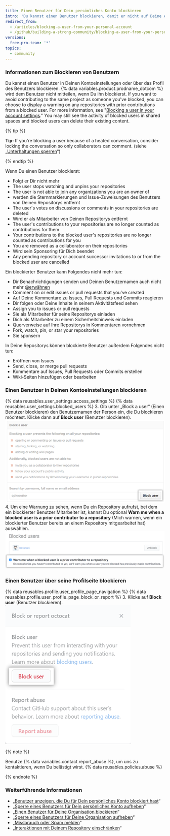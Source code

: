 ```yaml
---
title: Einen Benutzer für Dein persönliches Konto blockieren
intro: 'Du kannst einen Benutzer blockieren, damit er nicht auf Deine Aktivitäten und Repositorys zugreifen und Dir keine Benachrichtigungen senden kann.'
redirect_from:
  - /articles/blocking-a-user-from-your-personal-account
  - /github/building-a-strong-community/blocking-a-user-from-your-personal-account
versions:
  free-pro-team: '*'
topics:
  - community
---
```

### Informationen zum Blockieren von Benutzern

Du kannst einen Benutzer in Deinen Kontoeinstellungen oder über das Profil des Benutzers blockieren. {% data variables.product.prodname_dotcom %} wird dem Benutzer nicht mitteilen, wenn Du ihn blockierst. If you want to avoid contributing to the same project as someone you've blocked, you can choose to display a warning on any repositories with prior contributions from a blocked user. For more information, see "[Blocking a user in your account settings](#blocking-a-user-in-your-account-settings)." You may still see the activity of blocked users in shared spaces and blocked users can delete their existing content.

{% tip %}

**Tip:** If you're blocking a user because of a heated conversation, consider locking the conversation so only collaborators can comment. (siehe „[Unterhaltungen sperren](/github/building-a-strong-community/locking-conversations)“)

{% endtip %}

Wenn Du einen Benutzer blockierst:
- Folgt er Dir nicht mehr
- The user stops watching and unpins your repositories
- The user is not able to join any organizations you are an owner of
- werden die Sternmarkierungen und Issue-Zuweisungen des Benutzers von Deinen Repositorys entfernt
- The user's votes on discussions or comments in your repositories are deleted
- Wird er als Mitarbeiter von Deinen Repositorys entfernt
- The user's contributions to your repositories are no longer counted as contributions for them
- Your contributions to the blocked user's repositories are no longer counted as contributions for you
- You are removed as a collaborator on their repositories
- Wird sein Sponsoring für Dich beendet
- Any pending repository or account successor invitations to or from the blocked user are cancelled

Ein blockierter Benutzer kann Folgendes nicht mehr tun:
- Dir Benachrichtigungen senden und Deinen Benutzernamen auch nicht mehr [@erwähnen](/articles/basic-writing-and-formatting-syntax/#mentioning-people-and-teams)
- Comment on or edit issues or pull requests that you've created
- Auf Deine Kommentare zu Issues, Pull Requests und Commits reagieren
- Dir folgen oder Deine Inhalte in seinem Aktivitätsfeed sehen
- Assign you to issues or pull requests
- Sie als Mitarbeiter für seine Repositorys einladen
- Dich als Mitarbeiter zu einem Sicherheitshinweis einladen
- Querverweise auf Ihre Repositorys in Kommentaren vornehmen
- Fork, watch, pin, or star your repositories
- Sie sponsern

In Deine Repositorys können blockierte Benutzer außerdem Folgendes nicht tun:
- Eröffnen von Issues
- Send, close, or merge pull requests
- Kommentare auf Issues, Pull Requests oder Commits erstellen
- Wiki-Seiten hinzufügen oder bearbeiten

### Einen Benutzer in Deinen Kontoeinstellungen blockieren

{% data reusables.user_settings.access_settings %}
{% data reusables.user_settings.blocked_users %}
3. Gib unter „Block a user“ (Einen Benutzer blockieren) den Benutzernamen der Person ein, die Du blockieren möchtest. Klicke dann auf **Block user** (Benutzer blockieren). ![Feld „Username" (Benutzernamen) und Schaltfläche „Block" (Blockieren)](/assets/images/help/settings/user-settings-block-user.png)
4. Um eine Warnung zu sehen, wenn Du ein Repository aufrufst, bei dem ein blockierter Benutzer Mitarbeiter ist, kannst Du optional **Warn me when a blocked user is a prior contributor to a repository** (Mich warnen, wenn ein blockierter Benutzer bereits an einem Repository mitgearbeitet hat) auswählen. ![Option zum Warnen bei blockierten Benutzern](/assets/images/help/settings/warn-block-user.png)

### Einen Benutzer über seine Profilseite blockieren

{% data reusables.profile.user_profile_page_navigation %}
{% data reusables.profile.user_profile_page_block_or_report %}
3. Klicke auf **Block user** (Benutzer blockieren). ![Modales Feld mit Optionen zum Blockieren von Benutzern oder Melden von Missbrauch](/assets/images/help/profile/profile-blockuser.png)

{% note %}

Benutze {% data variables.contact.report_abuse %}, um uns zu kontaktieren, wenn Du belästigt wirst. {% data reusables.policies.abuse %}

{% endnote %}

### Weiterführende Informationen

- „[Benutzer anzeigen, die Du für Dein persönliches Konto blockiert hast](/articles/viewing-users-you-ve-blocked-from-your-personal-account)“
- „[Sperre eines Benutzers für Dein persönliches Konto aufheben](/articles/unblocking-a-user-from-your-personal-account)“
- „[Einen Benutzer für Deine Organisation blockieren](/articles/blocking-a-user-from-your-organization)“
- „[Sperre eines Benutzers für Deine Organisation aufheben](/articles/unblocking-a-user-from-your-organization)“
- „[Missbrauch oder Spam melden](/articles/reporting-abuse-or-spam)“
- „[Interaktionen mit Deinem Repository einschränken](/articles/limiting-interactions-with-your-repository)“
